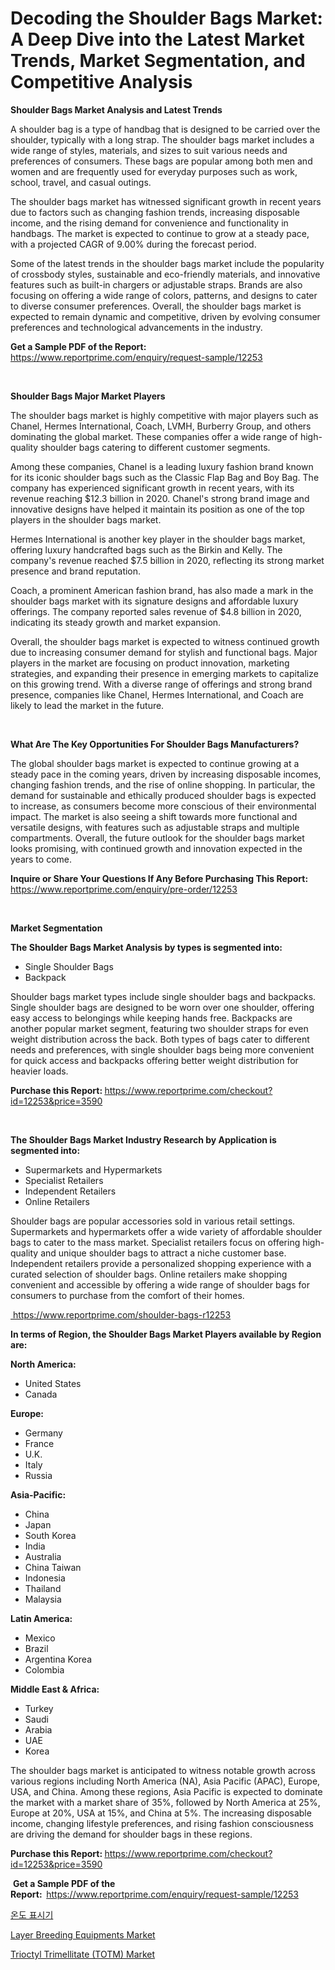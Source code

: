 <p><h1>Decoding the Shoulder Bags Market: A Deep Dive into the Latest Market Trends, Market Segmentation, and Competitive Analysis</h1></p><p><strong>Shoulder Bags Market Analysis and Latest Trends</strong></p>
<p><p>A shoulder bag is a type of handbag that is designed to be carried over the shoulder, typically with a long strap. The shoulder bags market includes a wide range of styles, materials, and sizes to suit various needs and preferences of consumers. These bags are popular among both men and women and are frequently used for everyday purposes such as work, school, travel, and casual outings.</p><p>The shoulder bags market has witnessed significant growth in recent years due to factors such as changing fashion trends, increasing disposable income, and the rising demand for convenience and functionality in handbags. The market is expected to continue to grow at a steady pace, with a projected CAGR of 9.00% during the forecast period.</p><p>Some of the latest trends in the shoulder bags market include the popularity of crossbody styles, sustainable and eco-friendly materials, and innovative features such as built-in chargers or adjustable straps. Brands are also focusing on offering a wide range of colors, patterns, and designs to cater to diverse consumer preferences. Overall, the shoulder bags market is expected to remain dynamic and competitive, driven by evolving consumer preferences and technological advancements in the industry.</p></p>
<p><strong>Get a Sample PDF of the Report:&nbsp;</strong> <a href="https://www.reportprime.com/enquiry/request-sample/12253">https://www.reportprime.com/enquiry/request-sample/12253</a></p>
<p>&nbsp;</p>
<p><strong>Shoulder Bags Major Market Players</strong></p>
<p><p>The shoulder bags market is highly competitive with major players such as Chanel, Hermes International, Coach, LVMH, Burberry Group, and others dominating the global market. These companies offer a wide range of high-quality shoulder bags catering to different customer segments.</p><p>Among these companies, Chanel is a leading luxury fashion brand known for its iconic shoulder bags such as the Classic Flap Bag and Boy Bag. The company has experienced significant growth in recent years, with its revenue reaching $12.3 billion in 2020. Chanel's strong brand image and innovative designs have helped it maintain its position as one of the top players in the shoulder bags market.</p><p>Hermes International is another key player in the shoulder bags market, offering luxury handcrafted bags such as the Birkin and Kelly. The company's revenue reached $7.5 billion in 2020, reflecting its strong market presence and brand reputation.</p><p>Coach, a prominent American fashion brand, has also made a mark in the shoulder bags market with its signature designs and affordable luxury offerings. The company reported sales revenue of $4.8 billion in 2020, indicating its steady growth and market expansion.</p><p>Overall, the shoulder bags market is expected to witness continued growth due to increasing consumer demand for stylish and functional bags. Major players in the market are focusing on product innovation, marketing strategies, and expanding their presence in emerging markets to capitalize on this growing trend. With a diverse range of offerings and strong brand presence, companies like Chanel, Hermes International, and Coach are likely to lead the market in the future.</p></p>
<p>&nbsp;</p>
<p><strong>What Are The Key Opportunities For Shoulder Bags Manufacturers?</strong></p>
<p><p>The global shoulder bags market is expected to continue growing at a steady pace in the coming years, driven by increasing disposable incomes, changing fashion trends, and the rise of online shopping. In particular, the demand for sustainable and ethically produced shoulder bags is expected to increase, as consumers become more conscious of their environmental impact. The market is also seeing a shift towards more functional and versatile designs, with features such as adjustable straps and multiple compartments. Overall, the future outlook for the shoulder bags market looks promising, with continued growth and innovation expected in the years to come.</p></p>
<p><strong>Inquire or Share Your Questions If Any Before Purchasing This Report:</strong> <a href="https://www.reportprime.com/enquiry/pre-order/12253">https://www.reportprime.com/enquiry/pre-order/12253</a></p>
<p>&nbsp;</p>
<p><strong>Market Segmentation</strong></p>
<p><strong>The Shoulder Bags Market Analysis by types is segmented into:</strong></p>
<p><ul><li>Single Shoulder Bags</li><li>Backpack</li></ul></p>
<p><p>Shoulder bags market types include single shoulder bags and backpacks. Single shoulder bags are designed to be worn over one shoulder, offering easy access to belongings while keeping hands free. Backpacks are another popular market segment, featuring two shoulder straps for even weight distribution across the back. Both types of bags cater to different needs and preferences, with single shoulder bags being more convenient for quick access and backpacks offering better weight distribution for heavier loads.</p></p>
<p><strong>Purchase this Report:&nbsp;</strong><a href="https://www.reportprime.com/checkout?id=12253&price=3590">https://www.reportprime.com/checkout?id=12253&price=3590</a></p>
<p>&nbsp;</p>
<p><strong>The Shoulder Bags Market Industry Research by Application is segmented into:</strong></p>
<p><ul><li>Supermarkets and Hypermarkets</li><li>Specialist Retailers</li><li>Independent Retailers</li><li>Online Retailers</li></ul></p>
<p><p>Shoulder bags are popular accessories sold in various retail settings. Supermarkets and hypermarkets offer a wide variety of affordable shoulder bags to cater to the mass market. Specialist retailers focus on offering high-quality and unique shoulder bags to attract a niche customer base. Independent retailers provide a personalized shopping experience with a curated selection of shoulder bags. Online retailers make shopping convenient and accessible by offering a wide range of shoulder bags for consumers to purchase from the comfort of their homes.</p></p>
<p><a href="https://www.reportprime.com/shoulder-bags-r12253">&nbsp;https://www.reportprime.com/shoulder-bags-r12253</a></p>
<p><strong>In terms of Region, the Shoulder Bags Market Players available by Region are:</strong></p>
<p>
    <p> <strong> North America: </strong>
        <ul>
            <li>United States</li>
            <li>Canada</li>
        </ul>
        </p> 
    <p> <strong> Europe: </strong>
        <ul>
            <li>Germany</li>
            <li>France</li>
            <li>U.K.</li>
            <li>Italy</li>
            <li>Russia</li>
        </ul>
        </p> 
    <p> <strong> Asia-Pacific: </strong>
        <ul>
            <li>China</li>
            <li>Japan</li>
            <li>South Korea</li>
            <li>India</li>
            <li>Australia</li>
            <li>China Taiwan</li>
            <li>Indonesia</li>
            <li>Thailand</li>
            <li>Malaysia</li>
        </ul>
        </p> 
    <p> <strong> Latin America: </strong>
        <ul>
            <li>Mexico</li>
            <li>Brazil</li>
            <li>Argentina Korea</li>
            <li>Colombia</li>
        </ul>
        </p> 
    <p> <strong> Middle East & Africa: </strong>
        <ul>
            <li>Turkey</li>
            <li>Saudi</li>
            <li>Arabia</li>
            <li>UAE</li>
            <li>Korea</li>
        </ul>
    </p>
    </p>
<p><p>The shoulder bags market is anticipated to witness notable growth across various regions including North America (NA), Asia Pacific (APAC), Europe, USA, and China. Among these regions, Asia Pacific is expected to dominate the market with a market share of 35%, followed by North America at 25%, Europe at 20%, USA at 15%, and China at 5%. The increasing disposable income, changing lifestyle preferences, and rising fashion consciousness are driving the demand for shoulder bags in these regions.</p></p>
<p><strong>Purchase this Report: </strong><a href="https://www.reportprime.com/checkout?id=12253&price=3590">https://www.reportprime.com/checkout?id=12253&price=3590</a></p>
<p>&nbsp;<strong>Get a Sample PDF of the Report:&nbsp;&nbsp;</strong><a href="https://www.reportprime.com/enquiry/request-sample/12253">https://www.reportprime.com/enquiry/request-sample/12253</a></p>
<p><strong></strong></p>
<p><p><a href="https://github.com/oajzkywllm460/Market-Research-Report-List-2/blob/main/112962674809.md">온도 표시기</a></p><p><a href="https://www.linkedin.com/pulse/layer-breeding-equipments-market-analysis-its-cagr-segmentation-9byqf">Layer Breeding Equipments Market</a></p><p><a href="https://www.linkedin.com/pulse/trioctyl-trimellitate-totmnbspmarket-focuses-market-share-size-05w3c">Trioctyl Trimellitate (TOTM) Market</a></p></p>